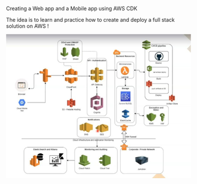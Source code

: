 Creating a Web app and a Mobile app using AWS CDK

The idea is to learn and practice how to create and deploy a full stack solution on AWS !


![](project_infrastructure.JPG)
